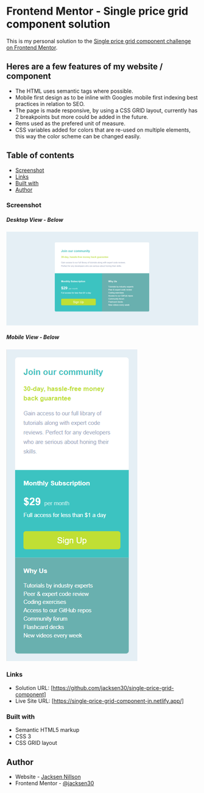 # Frontend Mentor - Single price grid component solution

This is my personal solution to the [Single price grid component challenge on Frontend Mentor](https://www.frontendmentor.io/challenges/single-price-grid-component-5ce41129d0ff452fec5abbbc). 

## Heres are a few features of my website / component

* The HTML uses semantic tags where possible.
* Mobile first design as to be inline with Googles mobile first indexing best practices in relation to SEO.
* The page is made responsive, by using a CSS GRID layout, currently has 2 breakpoints but more could be added in the future.
* Rems used as the prefered unit of measure. 
* CSS variables added for colors that are re-used on multiple elements, this way the color scheme can be changed easily.


## Table of contents

  - [Screenshot](#screenshot)
  - [Links](#links)
  - [Built with](#built-with)
  - [Author](#author)

### Screenshot
##### Desktop View - Below
![Desktop Screenshot](./images/desktop-view.png)

##### Mobile View - Below
![Mobile Screenshot](./images/mobile-view.png)


### Links

- Solution URL: [https://github.com/jacksen30/single-price-grid-component]
- Live Site URL: [https://single-price-grid-component-jn.netlify.app/]

### Built with

- Semantic HTML5 markup
- CSS 3
- CSS GRID layout

## Author

- Website - [Jacksen Nillson](https://devbyjacksen.com/)
- Frontend Mentor - [@jacksen30](https://www.frontendmentor.io/profile/jacksen30)